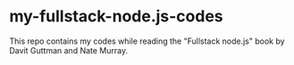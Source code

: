 # my-fullstack-node.js-codes
This repo contains my codes while reading the "Fullstack node.js" book by Davit Guttman and Nate Murray. 
